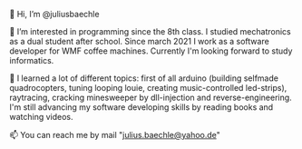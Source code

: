 👋 Hi, I’m @juliusbaechle

👀 I’m interested in programming since the 8th class. I studied mechatronics as a dual student after school. Since march 2021 I work as a software developer for WMF coffee machines. Currently I'm looking forward to study informatics.

🌱 I learned a lot of different topics: first of all arduino (building selfmade quadrocopters, tuning looping louie, creating music-controlled led-strips), raytracing, cracking minesweeper by dll-injection and reverse-engineering. I'm still advancing my software developing skills by reading books and watching videos.

📫 You can reach me by mail "julius.baechle@yahoo.de"

<!---
juliusbaechle/juliusbaechle is a ✨ special ✨ repository because its `README.md` (this file) appears on your GitHub profile.
You can click the Preview link to take a look at your changes.
--->
